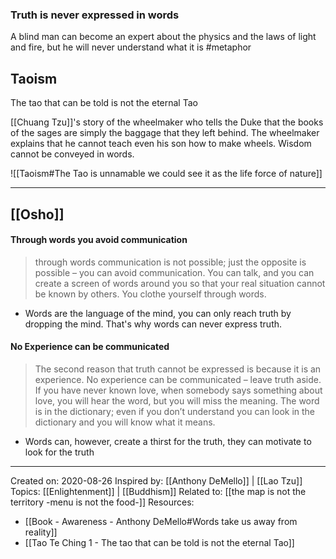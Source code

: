 ### Truth is never expressed in words
A blind man can become an expert about the physics and the laws of light and fire, but he will never understand what it is #metaphor 

## Taoism

The tao that can be told 
is not the eternal Tao 

[[Chuang Tzu]]'s story of the wheelmaker who tells the Duke that the books of the sages are simply the baggage that they left behind. The wheelmaker explains that he cannot teach even his son how to make wheels. Wisdom cannot be conveyed in words.

![[Taoism#The Tao is unnamable we could see it as the life force of nature]]

-------------------
## [[Osho]]
#### Through words you avoid communication 
 > through words communication is not possible; just the opposite is possible – you can avoid communication. You can talk, and you can create a screen of words around you so that your real situation cannot be known by others. You clothe yourself through words.
- Words are the language of the mind, you can only reach truth by dropping the mind. That's why words can never express truth. 

#### No Experience can be communicated
> The second reason that truth cannot be expressed is because it is an experience. No experience can be communicated – leave truth aside. If you have never known love, when somebody says something about love, you will hear the word, but you will miss the meaning. The word is in the dictionary; even if you don’t understand you can look in the dictionary and you will know what it means.
- Words can, however, create a thirst for the truth, they can motivate to look for the truth

-------------------

Created on: 2020-08-26
Inspired by: [[Anthony DeMello]] | [[Lao Tzu]]
Topics: [[Enlightenment]] | [[Buddhism]]
Related to: [[the map is not the territory -menu is not the food-]] 
Resources:
- [[Book - Awareness - Anthony DeMello#Words take us away from reality]]
- [[Tao Te Ching 1 - The tao that can be told is not the eternal Tao]]
